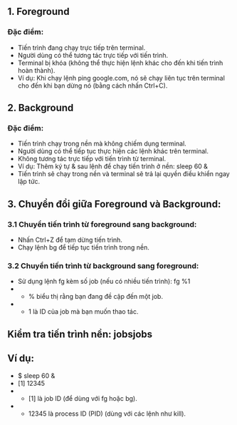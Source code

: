 ## 1. Foreground 
### Đặc điểm:
* Tiến trình đang chạy trực tiếp trên terminal.
* Người dùng có thể tương tác trực tiếp với tiến trình.
* Terminal bị khóa (không thể thực hiện lệnh khác cho đến khi tiến trình hoàn thành).
* Ví dụ: Khi chạy lệnh ping google.com, nó sẽ chạy liên tục trên terminal cho đến khi bạn dừng nó (bằng cách nhấn Ctrl+C).
## 2. Background
### Đặc điểm:
* Tiến trình chạy trong nền mà không chiếm dụng terminal.
* Người dùng có thể tiếp tục thực hiện các lệnh khác trên terminal.
* Không tương tác trực tiếp với tiến trình từ terminal.
* Ví dụ: Thêm ký tự & sau lệnh để chạy tiến trình ở nền: sleep 60 &
* Tiến trình sẽ chạy trong nền và terminal sẽ trả lại quyền điều khiển ngay lập tức.
## 3. Chuyển đổi giữa Foreground và Background:
### 3.1 Chuyển tiến trình từ foreground sang background:
* Nhấn Ctrl+Z để tạm dừng tiến trình.
* Chạy lệnh bg để tiếp tục tiến trình trong nền.
### 3.2 Chuyển tiến trình từ background sang foreground:
* Sử dụng lệnh fg kèm số job (nếu có nhiều tiến trình): fg %1
* * % biểu thị rằng bạn đang đề cập đến một job.
* * 1 là ID của job mà bạn muốn thao tác.
## Kiểm tra tiến trình nền: jobsjobs
## Ví dụ:
* $ sleep 60 &
* [1] 12345
* * [1] là job ID (để dùng với fg hoặc bg).
* * 12345 là process ID (PID) (dùng với các lệnh như kill).                                                                                                                                                                                                                                                                                                                                                                                                                                                                                                                                                                                                                                                                                                                                              